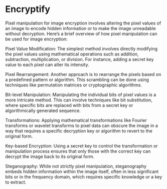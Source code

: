 # Encryptify
Pixel manipulation for image encryption involves altering the pixel values of an image to encode hidden information or to make the image unreadable without decryption. Here’s a brief overview of how pixel manipulation can be used for image encryption:

Pixel Value Modification: The simplest method involves directly modifying the pixel values using mathematical operations such as addition, subtraction, multiplication, or division. For instance, adding a secret key value to each pixel can alter its intensity.

Pixel Rearrangement: Another approach is to rearrange the pixels based on a predefined pattern or algorithm. This scrambling can be done using techniques like permutation matrices or cryptographic algorithms.

Bit-level Manipulation: Manipulating the individual bits of pixel values is a more intricate method. This can involve techniques like bit substitution, where specific bits are replaced with bits from a secret key or algorithmically generated sequence.

Transformations: Applying mathematical transformations like Fourier transforms or wavelet transforms to pixel data can obscure the image in a way that requires a specific decryption key or algorithm to revert to the original form.

Key-based Encryption: Using a secret key to control the transformation or manipulation process ensures that only those with the correct key can decrypt the image back to its original form.

Steganography: While not strictly pixel manipulation, steganography embeds hidden information within the image itself, often in less significant bits or in the frequency domain, which requires specific knowledge or a key to extract.
